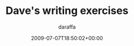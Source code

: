 ---
title: 'Dave''s writing exercises'
posts: 2
hash: 'NuRKoRzc'
author: 'daraffa'
date: 2009-07-07T18:50:02+00:00
sources:
  - https://tokipona.yahoogroups.narkive.com/NuRKoRzc
---